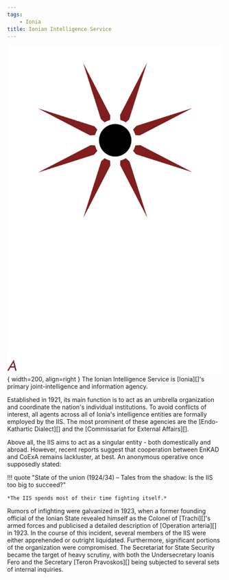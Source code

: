 ```yaml
---
tags:
    - Ionia
title: Ionian Intelligence Service
---
```


![IIS](../assets/organizations/IIS.png){ width=200, align=right }
The Ionian Intelligence Service is [Ionia][]'s primary joint-intelligence and information agency.

Established in 1921, its main function is to act as an umbrella organization and coordinate the nation's individual institutions. To avoid conflicts of interest, all  agents across all of Ionia's intelligence entities are formally employed by the IIS. The most prominent of these agencies are the [Endo-Kathartic Dialect][] and the [Commissariat for External Affairs][].

Above all, the IIS aims to act as a singular entity - both domestically and abroad. However, recent reports suggest that cooperation between EnKAD and CoExA remains lackluster, at best. An anonymous operative once supposedly stated: 

!!! quote "State of the union (1924/34) – Tales from the shadow: Is the IIS too big to succeed?"

    *The IIS spends most of their time fighting itself.*

Rumors of infighting were galvanized in 1923, when a former founding official of the Ionian State revealed himself as the Colonel of [Trachi][]'s armed forces and publicised a detailed description of [Operation arteria][] in 1923. In the course of this incident, several members of the IIS were either apprehended or outright liquidated. Furthermore, significant portions of the organization were compromised. The Secretariat for State Security became the target of heavy scrutiny, with both the Undersecretary Ioanis Fero and the Secretary [Teron Pravoskos][] being subjected to several sets of internal inquiries.
